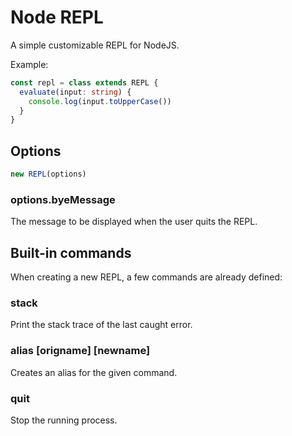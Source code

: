 Node REPL
=========

A simple customizable REPL for NodeJS.

Example:

```ts
const repl = class extends REPL {
  evaluate(input: string) {
    console.log(input.toUpperCase())
  } 
}
```

## Options

```js
new REPL(options)
```

### options.byeMessage

The message to be displayed when the user quits the REPL.

## Built-in commands

When creating a new REPL, a few commands are already defined:

### stack

Print the stack trace of the last caught error.

### alias [origname] [newname]

Creates an alias for the given command.

### quit

Stop the running process.

